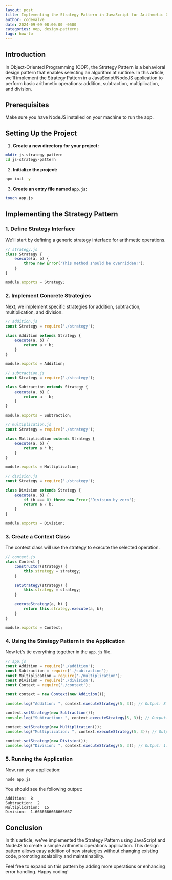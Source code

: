 ```yaml
---
layout: post  
title: Implementing the Strategy Pattern in JavaScript for Arithmetic Operations  
author: codevalve  
date: 2024-09-09 08:00:00 -0500  
categories: oop, design-patterns  
tags: how-to  
---
```


## Introduction

In Object-Oriented Programming (OOP), the Strategy Pattern is a behavioral design pattern that enables selecting an algorithm at runtime. In this article, we'll implement the Strategy Pattern in a JavaScript/NodeJS application to perform basic arithmetic operations: addition, subtraction, multiplication, and division. 

## Prerequisites

Make sure you have NodeJS installed on your machine to run the app.

## Setting Up the Project

1. **Create a new directory for your project:**

```bash
mkdir js-strategy-pattern
cd js-strategy-pattern
```

2. **Initialize the project:**

```bash
npm init -y
```

3. **Create an entry file named `app.js`:**

```bash
touch app.js
```

## Implementing the Strategy Pattern

### 1. Define Strategy Interface

We'll start by defining a generic strategy interface for arithmetic operations.

```javascript
// strategy.js
class Strategy {
    execute(a, b) {
        throw new Error('This method should be overridden!');
    }
}

module.exports = Strategy;
```

### 2. Implement Concrete Strategies

Next, we implement specific strategies for addition, subtraction, multiplication, and division.

```javascript
// addition.js
const Strategy = require('./strategy');

class Addition extends Strategy {
    execute(a, b) {
        return a + b;
    }
}

module.exports = Addition;

// subtraction.js
const Strategy = require('./strategy');

class Subtraction extends Strategy {
    execute(a, b) {
        return a - b;
    }
}

module.exports = Subtraction;

// multiplication.js
const Strategy = require('./strategy');

class Multiplication extends Strategy {
    execute(a, b) {
        return a * b;
    }
}

module.exports = Multiplication;

// division.js
const Strategy = require('./strategy');

class Division extends Strategy {
    execute(a, b) {
        if (b === 0) throw new Error('Division by zero');
        return a / b;
    }
}

module.exports = Division;
```

### 3. Create a Context Class

The context class will use the strategy to execute the selected operation.

```javascript
// context.js
class Context {
    constructor(strategy) {
        this.strategy = strategy;
    }

    setStrategy(strategy) {
        this.strategy = strategy;
    }

    executeStrategy(a, b) {
        return this.strategy.execute(a, b);
    }
}

module.exports = Context;
```

### 4. Using the Strategy Pattern in the Application

Now let's tie everything together in the `app.js` file.

```javascript
// app.js
const Addition = require('./addition');
const Subtraction = require('./subtraction');
const Multiplication = require('./multiplication');
const Division = require('./division');
const Context = require('./context');

const context = new Context(new Addition());

console.log("Addition: ", context.executeStrategy(5, 3)); // Output: 8

context.setStrategy(new Subtraction());
console.log("Subtraction: ", context.executeStrategy(5, 3)); // Output: 2

context.setStrategy(new Multiplication());
console.log("Multiplication: ", context.executeStrategy(5, 3)); // Output: 15

context.setStrategy(new Division());
console.log("Division: ", context.executeStrategy(5, 3)); // Output: 1.666...
```

### 5. Running the Application

Now, run your application:

```bash
node app.js
```

You should see the following output:

```plaintext
Addition:  8
Subtraction:  2
Multiplication:  15
Division:  1.6666666666666667
```

## Conclusion

In this article, we've implemented the Strategy Pattern using JavaScript and NodeJS to create a simple arithmetic operations application. This design pattern allows easy addition of new strategies without changing existing code, promoting scalability and maintainability. 

Feel free to expand on this pattern by adding more operations or enhancing error handling. Happy coding!